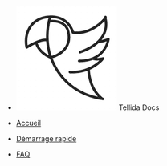 * ![logo](_media/logo_black.png) Tellida Docs

* [Accueil](/fr/)
* [Démarrage rapide](/fr/quickstart.md)
* [FAQ](fr/faq.md)